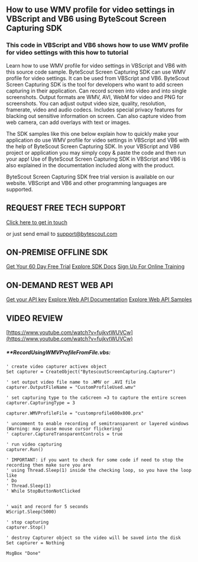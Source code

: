 ## How to use WMV profile for video settings in VBScript and VB6 using ByteScout Screen Capturing SDK

### This code in VBScript and VB6 shows how to use WMV profile for video settings with this how to tutorial

Learn how to use WMV profile for video settings in VBScript and VB6 with this source code sample. ByteScout Screen Capturing SDK can use WMV profile for video settings. It can be used from VBScript and VB6. ByteScout Screen Capturing SDK is the tool for developers who want to add screen capturing in their application. Can record screen into video and into single screenshots. Output formats are WMV, AVI, WebM for video and PNG for screenshots. You can adjust output video size, quality, resolution, framerate, video and audio codecs. Includes special privacy features for blacking out sensitive information on screen. Can also capture video from web camera, can add overlays with text or images.

The SDK samples like this one below explain how to quickly make your application do use WMV profile for video settings in VBScript and VB6 with the help of ByteScout Screen Capturing SDK. In your VBScript and VB6 project or application you may simply copy & paste the code and then run your app! Use of ByteScout Screen Capturing SDK in VBScript and VB6 is also explained in the documentation included along with the product.

ByteScout Screen Capturing SDK free trial version is available on our website. VBScript and VB6 and other programming languages are supported.

## REQUEST FREE TECH SUPPORT

[Click here to get in touch](https://bytescout.zendesk.com/hc/en-us/requests/new?subject=ByteScout%20Screen%20Capturing%20SDK%20Question)

or just send email to [support@bytescout.com](mailto:support@bytescout.com?subject=ByteScout%20Screen%20Capturing%20SDK%20Question) 

## ON-PREMISE OFFLINE SDK 

[Get Your 60 Day Free Trial](https://bytescout.com/download/web-installer?utm_source=github-readme)
[Explore SDK Docs](https://bytescout.com/documentation/index.html?utm_source=github-readme)
[Sign Up For Online Training](https://academy.bytescout.com/)


## ON-DEMAND REST WEB API

[Get your API key](https://pdf.co/documentation/api?utm_source=github-readme)
[Explore Web API Documentation](https://pdf.co/documentation/api?utm_source=github-readme)
[Explore Web API Samples](https://github.com/bytescout/ByteScout-SDK-SourceCode/tree/master/PDF.co%20Web%20API)

## VIDEO REVIEW

[https://www.youtube.com/watch?v=fujkvtWUVCw](https://www.youtube.com/watch?v=fujkvtWUVCw)




<!-- code block begin -->

##### ****RecordUsingWMVProfileFromFile.vbs:**
    
```
' create video capturer activex object
Set capturer = CreateObject("BytescoutScreenCapturing.Capturer")

' set output video file name to .WMV or .AVI file
capturer.OutputFileName = "CustomProfileUsed.wmv" 

' set capturing type to the caScreen =3 to capture the entire screen
capturer.CapturingType = 3

capturer.WMVProfileFile = "customprofile600x800.prx"

' uncomment to enable recording of semitransparent or layered windows (Warning: may cause mouse cursor flickering)
' capturer.CaptureTransparentControls = true

' run video capturing 
capturer.Run()

' IMPORTANT: if you want to check for some code if need to stop the recording then make sure you are 
' using Thread.Sleep(1) inside the checking loop, so you have the loop like
' Do 
' Thread.Sleep(1) 
' While StopButtonNotClicked


' wait and record for 5 seconds
WScript.Sleep(5000)

' stop capturing
capturer.Stop()

' destroy Capturer object so the video will be saved into the disk
Set capturer = Nothing

MsgBox "Done"

```

<!-- code block end -->
